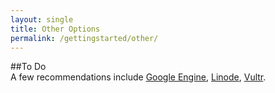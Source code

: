 ```yaml
---
layout: single
title: Other Options
permalink: /gettingstarted/other/
---
```

##To Do
<br>
A few recommendations include <a href="https://cloud.google.com/cloud-services-platform/">Google Engine</a>, <a href="https://www.linode.com/pricing">Linode</a>,   <a href="https://www.vultr.com/pricing/">Vultr</a>.